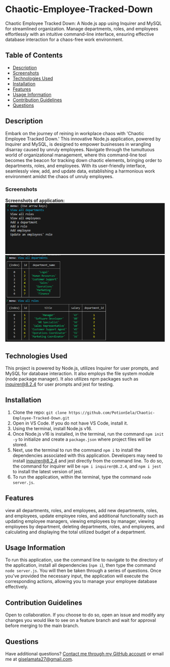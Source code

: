 # Chaotic-Employee-Tracked-Down
Chaotic Employee Tracked Down: A Node.js app using Inquirer and MySQL for streamlined organization. Manage departments, roles, and employees effortlessly with an intuitive command-line interface, ensuring effective database interaction for a chaos-free work environment.


## Table of Contents
- [Description](#description)
- [Screenshots](#screenshots)
- [Technologies Used](#technologies-used)
- [Installation](#installation)
- [Features](#features)
- [Usage Information](#usage-information)
- [Contribution Guidelines](#contribution-guidelines)
- [Questions](#questions)


## Description
Embark on the journey of reining in workplace chaos with 'Chaotic Employee Tracked Down.' This innovative Node.js application, powered by Inquirer and MySQL, is designed to empower businesses in wrangling disarray caused by unruly employees. Navigate through the tumultuous world of organizational management, where this command-line tool becomes the beacon for tracking down chaotic elements, bringing order to departments, roles, and employees. With its user-friendly interface, seamlessly view, add, and update data, establishing a harmonious work environment amidst the chaos of unruly employees.


### Screenshots
**Screenshots of application:**
![example-1](./assets/images/example1.png)
![example-2](./assets/images/example2.png)


## Technologies Used
This project is powered by Node.js, utilizes Inquirer for user prompts, and MySQL for database interaction. It also employs the file system module (node package manager). It also utilizes npm packages such as inquirer@8.2.4 for user prompts and jest for testing.


## Installation
1. Clone the repo: `git clone https://github.com/PotionSela/Chaotic-Employee-Tracked-Down.git`
2. Open in VS Code. If you do not have VS Code, install it.
3. Using the terminal, install Node.js v16.
4. Once Node.js v16 is installed, in the terminal, run the command `npm init -y` to initialize and create a `package.json` where project files will be stored.
5. Next, use the terminal to run the command `npm i` to install the dependencies associated with this application. Developers may need to install inquirer@8.2.4 and jest directly from the command line. To do so, the command for inquirer will be `npm i inquirer@8.2.4`, and `npm i jest` to install the latest version of jest.
6. To run the application, within the terminal, type the command `node server.js`.


## Features
view all departments, roles, and employees, add new departments, roles, and employees, update employee roles, and additional functionality such as updating employee managers, viewing employees by manager, viewing employees by department, deleting departments, roles, and employees, and calculating and displaying the total utilized budget of a department.


## Usage Information
To run this application, use the command line to navigate to the directory of the application, install all dependencies (`npm i`), then type the command `node server.js`. You will then be taken through a series of questions. Once you've provided the necessary input, the application will execute the corresponding actions, allowing you to manage your employee database effectively.


## Contribution Guidelines
Open to collaboration. If you choose to do so, open an issue and modify any changes you would like to see on a feature branch and wait for approval before merging to the main branch.


## Questions
Have additional questions? [Contact me through my GitHub account](https://github.com/PotionSela) or email me at giselamata27@gmail.com.
